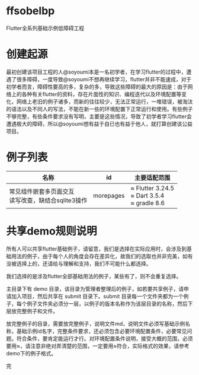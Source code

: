 # ffsobelbp
Flutter全系列基础示例低障碍工程

# 创建起源
最初创建该项目工程的人@soyoumi本是一名初学者，在学习flutter的过程中，遭遇了很多障碍，一度导致@soyoumi不想再继续学习，flutter并非不能速成，对于初学者而言，障碍性要高的多，复杂的多，导致这些障碍的最大的原因是：由于网络上的各种有关flutter的资料，存在片面性的知识、编程迭代以及环境配置等变化，网络上老旧的例子诸多，而新的往往较少，无法正常运行，一堆错误，被淘汰的语法以及不同人的写法，不能在新一些的环境配置下正常运行和使用。有些例子不够完整，有些条件要求没有写明，主要是这些情况，导致了初学者学习flutter会遭遇极大的障碍，所以@soyoumi想有益于自已也有益于他人，就打算创建该公益项目。

# 例子列表


| 名称 | id | 主要适配范围 |
| ---- | ---- | ---- |
|常见组件嵌套多页面交互<br/>读写改查，缺结合sqlite3操作|morepages|≈ Flutter 3.24.5 <br/>≈ Dart 3.5.4 <br/>≈ gradle 8.6|



# 共享demo规则说明

所有人可以共享flutter基础例子，请留意，我们是选择在实际应用时，会涉及到基础用法的例子，由于每个人的角度会存在差异化，故我们的选取也并非完美，如有没被选择上的，还请给与理解和支持，我们不可能什么都选择。

我们选择的是涉及flutter全部基础用法的例子，某些有了，则不会重复选择。

主目录下有 demo 目录，该目录为管理者整理后的例子，如若要共享例子，请申请加入项目，然后共享在 submit 目录下。submit 目录每一个文件夹都为一个例子，每个例子文件夹必须分一层，以例子的版本名称作为该层目录的名称，然后下层放完整例子和文件。

放完整例子的目录，需要放完整例子，说明文件md，说明文件必须写基础示例名称，基础示例id名字，完整条件要求，还必须包含必要环境配置条件，必要常见问题。符合条件，要肯定能运行才行。对环境配置条件说明，接受大概的范围，必须要用≈，请注意非绝对弄清楚的范围，一定要用≈符合，实际格式的效果，请参考demo下的例子格式。

完 